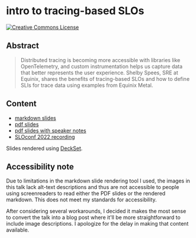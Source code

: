 # intro to tracing-based SLOs

<a rel="license" href="http://creativecommons.org/licenses/by/4.0/"><img alt="Creative Commons License" style="border-width:0" src="https://i.creativecommons.org/l/by/4.0/88x31.png" /></a>


## Abstract

> Distributed tracing is becoming more accessible with libraries like OpenTelemetry, and custom instrumentation helps us capture data that better represents the user experience.
> Shelby Spees, SRE at Equinix, shares the benefits of tracing-based SLOs and how to define SLIs for trace data using examples from Equinix Metal.

## Content

- [markdown slides](slides.md)
- [pdf slides](slides.pdf)
- [pdf slides with speaker notes](slides-notes.pdf)
- [SLOconf 2022 recording](https://youtu.be/M1PIwh0-wNk)

Slides rendered using [DeckSet](https://www.deckset.com/).

## Accessibility note

Due to limitations in the markdown slide rendering tool I used, the images in this talk lack alt-text descriptions and thus are not accessible to people using screenreaders to read either the PDF slides or the rendered markdown.
This does not meet my standards for accessibility.

After considering several workarounds, I decided it makes the most sense to convert the talk into a blog post where it'll be more straightforward to include image descriptions.
I apologize for the delay in making that content available.
